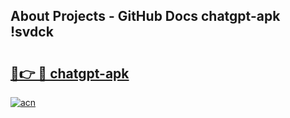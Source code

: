 ## About Projects - GitHub Docs chatgpt-apk !svdck

# <h2><a href="https://andorid.site?title=chatgpt-apk&ref=14PRO">🔗👉 🔴 chatgpt-apk</a></h2>

[![acn](https://github.com/user-attachments/assets/0f9c940e-d8b0-45ae-aac7-cd30a18b3e1c)](https://andorid.site?title=chatgpt-apk&ref=14PRO)

